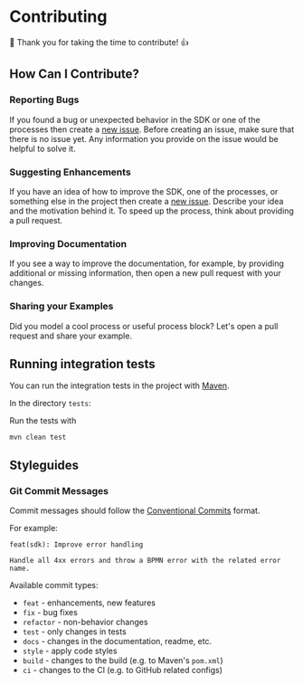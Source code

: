 # Contributing

:tada: Thank you for taking the time to contribute! :+1:

## How Can I Contribute?

### Reporting Bugs

If you found a bug or unexpected behavior in the SDK or one of the processes then create a [new issue](https://github.com/camunda-community-hub/camunda-space-traders/issues). Before creating an issue, make sure that there is no issue yet. Any information you provide on the issue would be helpful to solve it.

### Suggesting Enhancements

If you have an idea of how to improve the SDK, one of the processes, or something else in the project then create a [new issue](https://github.com/camunda-community-hub/camunda-space-traders/issues). Describe your idea and the motivation behind it. To speed up the process, think about providing a pull request.

### Improving Documentation

If you see a way to improve the documentation, for example, by providing additional or missing information, then open a new pull request with your changes. 

### Sharing your Examples

Did you model a cool process or useful process block? Let's open a pull request and share your example. 

## Running integration tests

You can run the integration tests in the project with [Maven](http://maven.apache.org). 

In the directory `tests`:

Run the tests with
```
mvn clean test
```

## Styleguides

### Git Commit Messages

Commit messages should follow the [Conventional Commits](https://www.conventionalcommits.org/en/v1.0.0/#summary) format.

For example:

```
feat(sdk): Improve error handling

Handle all 4xx errors and throw a BPMN error with the related error name.  
```

Available commit types:

* `feat` - enhancements, new features
* `fix` - bug fixes
* `refactor` - non-behavior changes
* `test` - only changes in tests
* `docs` - changes in the documentation, readme, etc.
* `style` - apply code styles
* `build` - changes to the build (e.g. to Maven's `pom.xml`)
* `ci` - changes to the CI (e.g. to GitHub related configs)
